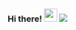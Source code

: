 ### Hi there! <img src="https://github.com/TheDudeThatCode/TheDudeThatCode/blob/master/Assets/Hi.gif" width="26px"> ![](https://komarev.com/ghpvc/?username=srilaasya&style=plastic&label=Stalker+Alert) <br>
